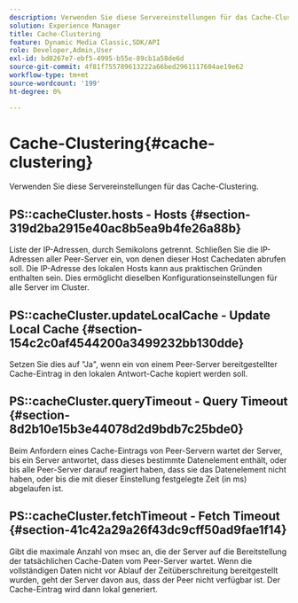 ```yaml
---
description: Verwenden Sie diese Servereinstellungen für das Cache-Clustering.
solution: Experience Manager
title: Cache-Clustering
feature: Dynamic Media Classic,SDK/API
role: Developer,Admin,User
exl-id: bd0267e7-ebf5-4995-b55e-89cb1a58de6d
source-git-commit: 4f81f755789613222a66bed2961117604ae19e62
workflow-type: tm+mt
source-wordcount: '199'
ht-degree: 0%

---
```


# Cache-Clustering{#cache-clustering}

Verwenden Sie diese Servereinstellungen für das Cache-Clustering.

## PS::cacheCluster.hosts - Hosts {#section-319d2ba2915e40ac8b5ea9b4fe26a88b}

Liste der IP-Adressen, durch Semikolons getrennt. Schließen Sie die IP-Adressen aller Peer-Server ein, von denen dieser Host Cachedaten abrufen soll. Die IP-Adresse des lokalen Hosts kann aus praktischen Gründen enthalten sein. Dies ermöglicht dieselben Konfigurationseinstellungen für alle Server im Cluster.

## PS::cacheCluster.updateLocalCache - Update Local Cache {#section-154c2c0af4544200a3499232bb130dde}

Setzen Sie dies auf &quot;Ja&quot;, wenn ein von einem Peer-Server bereitgestellter Cache-Eintrag in den lokalen Antwort-Cache kopiert werden soll.

## PS::cacheCluster.queryTimeout - Query Timeout {#section-8d2b10e15b3e44078d2d9bdb7c25bde0}

Beim Anfordern eines Cache-Eintrags von Peer-Servern wartet der Server, bis ein Server antwortet, dass dieses bestimmte Datenelement enthält, oder bis alle Peer-Server darauf reagiert haben, dass sie das Datenelement nicht haben, oder bis die mit dieser Einstellung festgelegte Zeit (in ms) abgelaufen ist.

## PS::cacheCluster.fetchTimeout - Fetch Timeout {#section-41c42a29a26f43dc9cff50ad9fae1f14}

Gibt die maximale Anzahl von msec an, die der Server auf die Bereitstellung der tatsächlichen Cache-Daten vom Peer-Server wartet. Wenn die vollständigen Daten nicht vor Ablauf der Zeitüberschreitung bereitgestellt wurden, geht der Server davon aus, dass der Peer nicht verfügbar ist. Der Cache-Eintrag wird dann lokal generiert.
